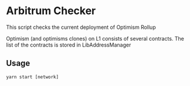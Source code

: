 # Arbitrum Checker

This script checks the current deployment of Optimism Rollup

Optimism (and optimisms clones) on L1 consists of several contracts. The list of the contracts is stored in LibAddressManager

## Usage

`yarn start [network]`
